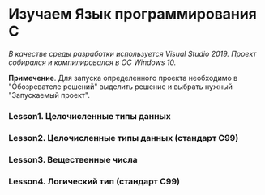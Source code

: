 # Изучаем Язык программирования C

*В качестве среды разработки используется Visual Studio 2019. Проект собирался и компилировался в ОС Windows 10.*

**Примечение**. Для запуска определенного проекта необходимо в "Обозревателе решений"
выделить решение и выбрать нужный "Запускаемый проект".

### Lesson1. Целочисленные типы данных

### Lesson2. Целочисленные типы данных (стандарт C99)

### Lesson3. Вещественные числа

### Lesson4. Логический тип (стандарт C99)

